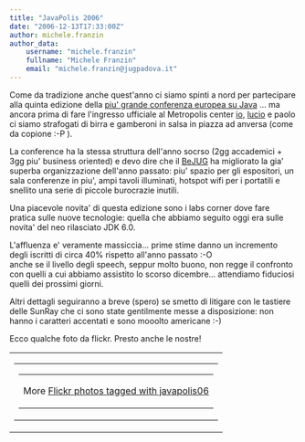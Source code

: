 ```yaml
---
title: "JavaPolis 2006"
date: "2006-12-13T17:33:00Z"
author: michele.franzin
author_data:
    username: "michele.franzin"
    fullname: "Michele Franzin"
    email: "michele.franzin@jugpadova.it"
---
```


Come da tradizione anche quest'anno ci siamo spinti a nord per
partecipare alla quinta edizione della [piu' grande conferenza europea
su Java](http://www.javapolis.com) ... ma ancora prima di fare
l'ingresso ufficiale al Metropolis center
[io](mailto:michele.franzin@jugpadova.it),
[lucio](mailto:lucio.benfante@jugpadova.it) e paolo ci siamo strafogati
di birra e gamberoni in salsa in piazza ad anversa (come da copione :-P
).

La conference ha la stessa struttura dell'anno socrso (2gg accademici +
3gg piu' business oriented) e devo dire che il [BeJUG](www.bejug.be) ha
migliorato la gia' superba organizzazione dell'anno passato: piu' spazio
per gli espositori, un sala conferenze in piu', ampi tavoli illuminati,
hotspot wifi per i portatili e snellito una serie di piccole burocrazie
inutili.

Una piacevole novita' di questa edizione sono i labs corner dove fare
pratica sulle nuove tecnologie: quella che abbiamo seguito oggi era
sulle novita' del neo rilasciato JDK 6.0.

L'affluenza e' veramente massiccia... prime stime danno un incremento
degli iscritti di circa 40% rispetto all'anno passato :-O\
anche se il livello degli speech, seppur molto buono, non regge il
confronto con quelli a cui abbiamo assistito lo scorso dicembre...
attendiamo fiduciosi quelli dei prossimi giorni.

Altri dettagli seguiranno a breve (spero) se smetto di litigare con le
tastiere delle SunRay che ci sono state gentilmente messe a
disposizione: non hanno i caratteri accentati e sono mooolto americane
:-)

Ecco qualche foto da flickr. Presto anche le nostre!

<style type="text/css">

\#flickr\_badge\_source\_txt {padding:0; font: 11px Arial, Helvetica,
Sans serif; color:\#666666;}\
\#flickr\_badge\_icon {display:block !important; margin:0 !important;
border: 1px solid rgb(0, 0, 0) !important;}\
\#flickr\_icon\_td {padding:0 5px 0 0 !important;}\
.flickr\_badge\_image {text-align:center !important;}\
.flickr\_badge\_image img {border: 1px solid black !important;}\
\#flickr\_www {display:block; text-align:left; padding:0 10px 0 10px
!important; font: 11px Arial, Helvetica, Sans serif !important;
color:\#3993ff !important;}\
\#flickr\_badge\_uber\_wrapper a:hover,\
\#flickr\_badge\_uber\_wrapper a:link,\
\#flickr\_badge\_uber\_wrapper a:active,\
\#flickr\_badge\_uber\_wrapper a:visited {text-decoration:none
!important; background:inherit !important;color:\#3993ff;}\
\#flickr\_badge\_wrapper {}\
\#flickr\_badge\_source {padding:0 !important; font: 11px Arial,
Helvetica, Sans serif !important; color:\#666666 !important;}

</style>
<table id="flickr_badge_uber_wrapper" cellpadding="0" cellspacing="10" border="0">
<tr>
<td>
<table cellpadding="0" cellspacing="10" border="0" id="flickr_badge_wrapper">
<tr>
<script type="text/javascript" src="http://www.flickr.com/badge_code_v2.gne?show_name=1&count=5&display=latest&size=s&layout=h&source=all_tag&tag=javapolis+2006&user=99166314%40N00">
</script>
<td id="flickr_badge_source" valign="center" align="center">
<table cellpadding="0" cellspacing="0" border="0">
<tr>
<td id="flickr_badge_source_txt">

More <a href="http://www.flickr.com/photos/tags/javapolis06/">Flickr
photos tagged with javapolis06</a>

</td>
</tr>
</table>
</td>
</tr>
</table>
</td>
</tr>
</table>

